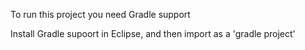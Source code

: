 To run this project you need Gradle support

Install Gradle supoort in Eclipse, and then import as a 'gradle project'

